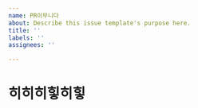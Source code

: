 ```yaml
---
name: PR이무니다
about: Describe this issue template's purpose here.
title: ''
labels: ''
assignees: ''

---
```


# 히히히힣히힣
